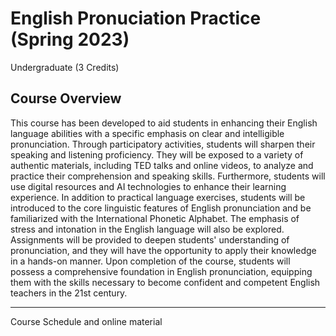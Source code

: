 # English Pronuciation Practice (Spring 2023)
Undergraduate (3 Credits)

## Course Overview

This course has been developed to aid students in enhancing their English language abilities with a specific emphasis on clear and intelligible pronunciation. Through participatory activities, students will sharpen their speaking and listening proficiency. They will be exposed to a variety of authentic materials, including TED talks and online videos, to analyze and practice their comprehension and speaking skills. Furthermore, students will use digital resources and AI technologies to enhance their learning experience. In addition to practical language exercises, students will be introduced to the core linguistic features of English pronunciation and be familiarized with the International Phonetic Alphabet. The emphasis of stress and intonation in the English language will also be explored. Assignments will be provided to deepen students' understanding of pronunciation, and they will have the opportunity to apply their knowledge in a hands-on manner. Upon completion of the course, students will possess a comprehensive foundation in English pronunciation, equipping them with the skills necessary to become confident and competent English teachers in the 21st century.

---
Course Schedule and online material


